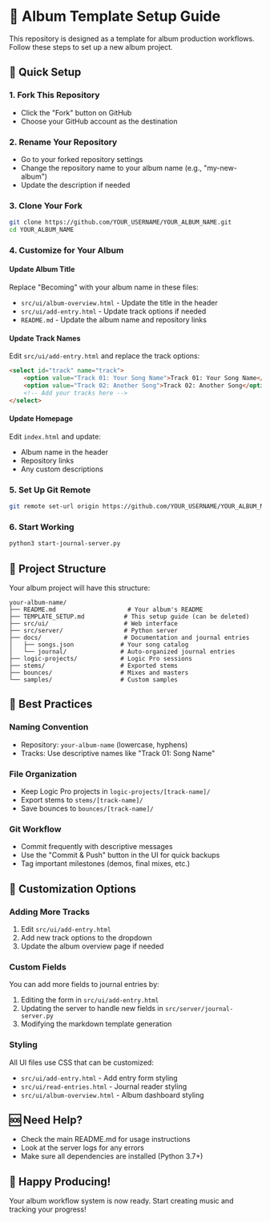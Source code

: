 # 🎵 Album Template Setup Guide

This repository is designed as a template for album production workflows. Follow these steps to set up a new album project.

## 🚀 Quick Setup

### 1. Fork This Repository
- Click the "Fork" button on GitHub
- Choose your GitHub account as the destination

### 2. Rename Your Repository
- Go to your forked repository settings
- Change the repository name to your album name (e.g., "my-new-album")
- Update the description if needed

### 3. Clone Your Fork
```bash
git clone https://github.com/YOUR_USERNAME/YOUR_ALBUM_NAME.git
cd YOUR_ALBUM_NAME
```

### 4. Customize for Your Album

#### Update Album Title
Replace "Becoming" with your album name in these files:
- `src/ui/album-overview.html` - Update the title in the header
- `src/ui/add-entry.html` - Update track options if needed
- `README.md` - Update the album name and repository links

#### Update Track Names
Edit `src/ui/add-entry.html` and replace the track options:
```html
<select id="track" name="track">
    <option value="Track 01: Your Song Name">Track 01: Your Song Name</option>
    <option value="Track 02: Another Song">Track 02: Another Song</option>
    <!-- Add your tracks here -->
</select>
```

#### Update Homepage
Edit `index.html` and update:
- Album name in the header
- Repository links
- Any custom descriptions

### 5. Set Up Git Remote
```bash
git remote set-url origin https://github.com/YOUR_USERNAME/YOUR_ALBUM_NAME.git
```

### 6. Start Working
```bash
python3 start-journal-server.py
```

## 📁 Project Structure

Your album project will have this structure:
```
your-album-name/
├── README.md                    # Your album's README
├── TEMPLATE_SETUP.md           # This setup guide (can be deleted)
├── src/ui/                     # Web interface
├── src/server/                 # Python server
├── docs/                       # Documentation and journal entries
│   ├── songs.json             # Your song catalog
│   └── journal/               # Auto-organized journal entries
├── logic-projects/            # Logic Pro sessions
├── stems/                     # Exported stems
├── bounces/                   # Mixes and masters
└── samples/                   # Custom samples
```

## 🎯 Best Practices

### Naming Convention
- Repository: `your-album-name` (lowercase, hyphens)
- Tracks: Use descriptive names like "Track 01: Song Name"

### File Organization
- Keep Logic Pro projects in `logic-projects/[track-name]/`
- Export stems to `stems/[track-name]/`
- Save bounces to `bounces/[track-name]/`

### Git Workflow
- Commit frequently with descriptive messages
- Use the "Commit & Push" button in the UI for quick backups
- Tag important milestones (demos, final mixes, etc.)

## 🔧 Customization Options

### Adding More Tracks
1. Edit `src/ui/add-entry.html`
2. Add new track options to the dropdown
3. Update the album overview page if needed

### Custom Fields
You can add more fields to journal entries by:
1. Editing the form in `src/ui/add-entry.html`
2. Updating the server to handle new fields in `src/server/journal-server.py`
3. Modifying the markdown template generation

### Styling
All UI files use CSS that can be customized:
- `src/ui/add-entry.html` - Add entry form styling
- `src/ui/read-entries.html` - Journal reader styling
- `src/ui/album-overview.html` - Album dashboard styling

## 🆘 Need Help?

- Check the main README.md for usage instructions
- Look at the server logs for any errors
- Make sure all dependencies are installed (Python 3.7+)

## 🎵 Happy Producing!

Your album workflow system is now ready. Start creating music and tracking your progress!
